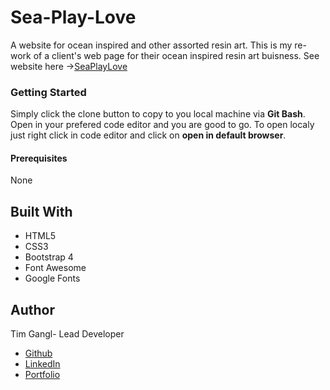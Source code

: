 # Sea-Play-Love
A website for ocean inspired and other assorted resin art. This is my re-work of a client's web page for their ocean inspired resin art buisness. 
See website here ->[SeaPlayLove](http://seaplaylove.com)


### Getting Started
Simply click the clone button to copy to you local machine via **Git Bash**. Open in your prefered code editor and you are good to go. To open localy just right click in code editor and click on **open in default browser**.

#### Prerequisites
None

## Built With
* HTML5
* CSS3
* Bootstrap 4
* Font Awesome
* Google Fonts

## Author
Tim Gangl- Lead Developer 
 * [Github](http://github.com/TimGangl)
 * [LinkedIn](http://linkedin/in/tim-gangl/)
 * [Portfolio](http://github.com/TimGangl/Portfolio)
